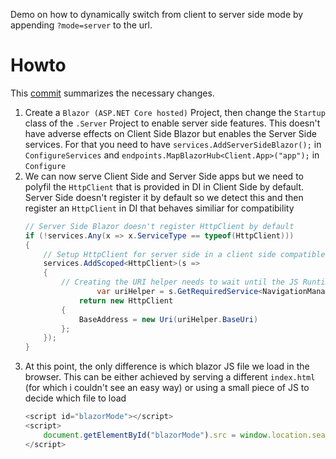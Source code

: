 Demo on how to dynamically switch from client to server side mode by appending `?mode=server` to the url.

# Howto
This [commit](https://github.com/Suchiman/BlazorDualMode/commit/6e850cbe020812f85bf9c158c48635d942e02f2a) summarizes the necessary changes.

1. Create a `Blazor (ASP.NET Core hosted)` Project, then change the `Startup` class of the `.Server` Project to enable server side features.
This doesn't have adverse effects on Client Side Blazor but enables the Server Side services.
For that you need to have `services.AddServerSideBlazor();` in `ConfigureServices` and `endpoints.MapBlazorHub<Client.App>("app");` in `Configure`
2. We can now serve Client Side and Server Side apps but we need to polyfil the `HttpClient` that is provided in DI in Client Side by default. Server Side doesn't register it by default so we detect this and then register an `HttpClient` in DI that behaves similiar for compatibility
	```csharp
	// Server Side Blazor doesn't register HttpClient by default
	if (!services.Any(x => x.ServiceType == typeof(HttpClient)))
	{
		// Setup HttpClient for server side in a client side compatible fashion
		services.AddScoped<HttpClient>(s =>
		{
			// Creating the URI helper needs to wait until the JS Runtime is initialized, so defer it.
	                var uriHelper = s.GetRequiredService<NavigationManager>();
		        return new HttpClient
			{
				BaseAddress = new Uri(uriHelper.BaseUri)
			};
		});
	}
	```
3. At this point, the only difference is which blazor JS file we load in the browser. This can be either achieved by serving a different `index.html` (for which i couldn't see an easy way) or using a small piece of JS to decide which file to load
	```js
	<script id="blazorMode"></script>
	<script>
		document.getElementById("blazorMode").src = window.location.search.includes("mode=server") ? "_framework/blazor.server.js" : "_framework/blazor.webassembly.js";
	</script>
	```
